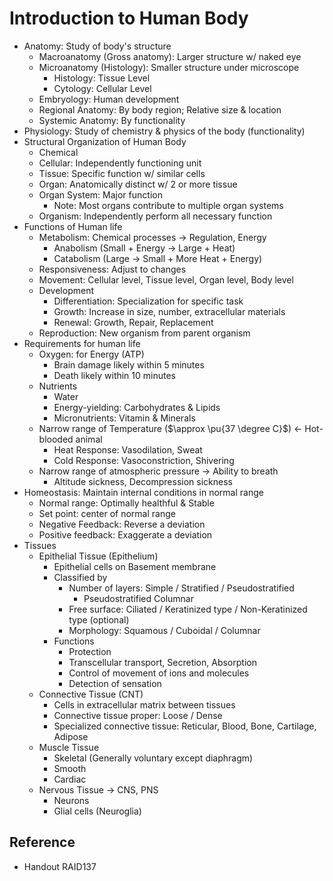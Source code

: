 # Introduction to Human Body

* Anatomy: Study of body's structure
  * Macroanatomy (Gross anatomy): Larger structure w/ naked eye
  * Microanatomy (Histology): Smaller structure under microscope
    * Histology: Tissue Level
    * Cytology: Cellular Level
  * Embryology: Human development
  * Regional Anatomy: By body region; Relative size & location
  * Systemic Anatomy: By functionality
* Physiology: Study of chemistry & physics of the body (functionality)
* Structural Organization of Human Body
  * Chemical
  * Cellular: Independently functioning unit
  * Tissue: Specific function w/ similar cells
  * Organ: Anatomically distinct w/ 2 or more tissue
  * Organ System: Major function
    * Note: Most organs contribute to multiple organ systems
  * Organism: Independently perform all necessary function
* Functions of Human life
  * Metabolism: Chemical processes → Regulation, Energy
    * Anabolism (Small + Energy → Large + Heat)
    * Catabolism (Large → Small + More Heat + Energy)
  * Responsiveness: Adjust to changes
  * Movement: Cellular level, Tissue level, Organ level, Body level
  * Development
    * Differentiation: Specialization for specific task
    * Growth: Increase in size, number, extracellular materials
    * Renewal: Growth, Repair, Replacement
  * Reproduction: New organism from parent organism
* Requirements for human life
  * Oxygen: for Energy (ATP)
    * Brain damage likely within 5 minutes
    * Death likely within 10 minutes
  * Nutrients
    * Water
    * Energy-yielding: Carbohydrates & Lipids
    * Micronutrients: Vitamin & Minerals
  * Narrow range of Temperature ($\approx \pu{37 \degree C}$) ← Hot-blooded animal
    * Heat Response: Vasodilation, Sweat
    * Cold Response: Vasoconstriction, Shivering
  * Narrow range of atmospheric pressure → Ability to breath
    * Altitude sickness, Decompression sickness
* Homeostasis: Maintain internal conditions in normal range
  * Normal range: Optimally healthful & Stable
  * Set point: center of normal range
  * Negative Feedback: Reverse a deviation
  * Positive feedback: Exaggerate a deviation
* Tissues
  * Epithelial Tissue (Epithelium)
    * Epithelial cells on Basement membrane
    * Classified by
      * Number of layers: Simple / Stratified / Pseudostratified
        * Pseudostratified Columnar
      * Free surface: Ciliated / Keratinized type / Non-Keratinized type (optional)
      * Morphology: Squamous / Cuboidal / Columnar
    * Functions
      * Protection
      * Transcellular transport, Secretion, Absorption
      * Control of movement of ions and molecules
      * Detection of sensation
  * Connective Tissue (CNT)
    * Cells in extracellular matrix between tissues
    * Connective tissue proper: Loose / Dense
    * Specialized connective tissue: Reticular, Blood, Bone, Cartilage, Adipose
  * Muscle Tissue
    * Skeletal (Generally voluntary except diaphragm)
    * Smooth
    * Cardiac
  * Nervous Tissue → CNS, PNS
    * Neurons
    * Glial cells (Neuroglia)

## Reference

* Handout RAID137
